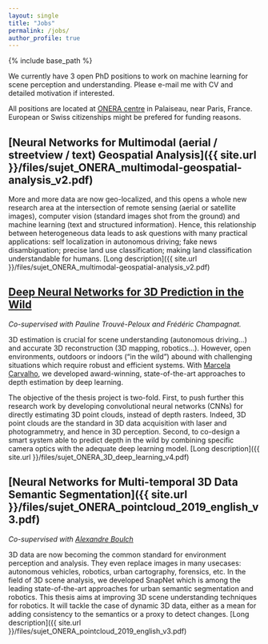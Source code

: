 ```yaml
---
layout: single
title: "Jobs"
permalink: /jobs/
author_profile: true
---
```


{% include base_path %}

We currently have 3 open PhD positions to work on machine learning for scene perception and understanding. Please e-mail me with CV and detailed motivation if interested.

All positions are located at [ONERA centre](https://goo.gl/maps/SMWQBi1xqom) in Palaiseau, near Paris, France. European or Swiss citizenships might be prefered for funding reasons.

## [Neural Networks for Multimodal (aerial / streetview / text) Geospatial Analysis]({{ site.url }}/files/sujet_ONERA_multimodal-geospatial-analysis_v2.pdf)

More and more data are now geo-localized, and this opens a whole new research area at the intersection of remote sensing (aerial or satellite images), computer vision (standard images shot from the ground) and machine learning (text and structured information). Hence, this relationship between heterogeneous data leads to ask questions with many practical applications: self localization in autonomous driving; fake news disambiguation; precise land use classification; making land classification understandable for humans. [Long description]({{ site.url }}/files/sujet_ONERA_multimodal-geospatial-analysis_v2.pdf)

## [Deep Neural Networks for 3D Prediction in the Wild](https://w3.onera.fr/formationparlarecherche/sites/w3.onera.fr.formationparlarecherche/files/tis-dtis-2019-39.pdf)

_Co-supervised with Pauline Trouvé-Peloux and Frédéric Champagnat._

3D estimation is crucial for scene understanding (autonomous driving...) and accurate 3D reconstruction (3D mapping, robotics...). However, open environments, outdoors or indoors (“in the wild”) abound with challenging situations which require robust and efficient systems. With [Marcela Carvalho](http://mcarvalho.ml/), we developed award-winning, state-of-the-art approaches to depth estimation by deep learning.

The objective of the thesis project is two-fold. First, to push further this research work by developing convolutional neural networks (CNNs) for directly estimating 3D point clouds, instead of depth rasters. Indeed, 3D point clouds are the standard in 3D data acquisition with laser and photogrammetry, and hence in 3D perception. Second, to co-design a smart system able to predict depth in the wild by combining specific camera optics with the adequate deep learning model. [Long description]({{ site.url }}/files/sujet_ONERA_3D_deep_learning_v4.pdf)

## [Neural Networks for Multi-temporal 3D Data Semantic Segmentation]({{ site.url }}/files/sujet_ONERA_pointcloud_2019_english_v3.pdf)

_Co-supervised with [Alexandre Boulch](http://www.boulch.eu/)_

3D data are now becoming the common standard for environment perception and analysis. They even replace images in many usecases: autonomous vehicles, robotics, urban cartography, forensics, etc. In the field of 3D scene analysis, we developed SnapNet which is among the leading state-of-the-art approaches for urban semantic segmentation and robotics. This thesis aims at improving 3D scene understanding techniques for robotics. It will tackle the case of dynamic 3D data, either as a mean for adding consistency to the semantics or a proxy to detect changes. [Long description]({{ site.url }}/files/sujet_ONERA_pointcloud_2019_english_v3.pdf)

